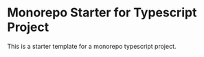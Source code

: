 # Monorepo Starter for Typescript Project

This is a starter template for a monorepo typescript project.
